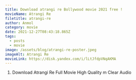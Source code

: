 ```yaml
---
title: Download atrangi re Bollywood movie 2021 free !
movieName: Atrangi Re
filetitle: atrangi-re
author: Anmol
category: movie
date: 2021-12-27T08:43:18.865Z
tags:
  - posts
  - movie
image: /assets/blog/atrangi-re-poster.jpeg
imageAlt: Atrangi Re
movieLink: https://disk.yandex.com/i/lLtJfdpVNqAKMA
---
```

1. Download Atrangi Re Full Movie High Quality m Clear Audio
